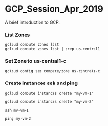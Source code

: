 # GCP_Session_Apr_2019
A brief introduction to GCP.

### List Zones

``` 
gcloud compute zones list
gcloud compute zones list | grep us-central1
```
### Set Zone to us-central1-c

```
gcloud config set compute/zone us-central1-c
```

### Create instances ssh and ping

```
gcloud compute instances create "my-vm-1"

gcloud compute instances create "my-vm-2"

ssh my-vm-1

ping my-vm-2
```
